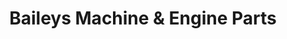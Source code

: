 ---
title: "Baileys Machine & Engine Parts"
url: /mesa/baileys-machine-and-engine-parts/
shop: car repair
---